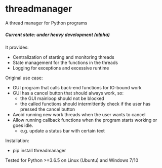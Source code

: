 # threadmanager
A thread manager for Python programs

##### Current state:  under heavy development (alpha)


It provides:  
  * Centralization of starting and monitoring threads  
  * State management for the functions in the threads  
  * Logging for exceptions and excessive runtime  
  
Original use case:  
  * GUI program that calls back-end functions for IO-bound work  
  * GUI has a cancel button that should always work, so:  
    * the GUI mainloop should not be blocked  
    * the called functions should intermittently check if the user has pressed the cancel button  
  * Avoid running new work threads when the user wants to cancel  
  * Allow running callback functions when the program starts working or goes idle.  
    * e.g. update a status bar with certain text  
  
Installation:  
  * pip install threadmanager  
  
Tested for Python >=3.6.5 on Linux (Ubuntu) and Windows 7/10
